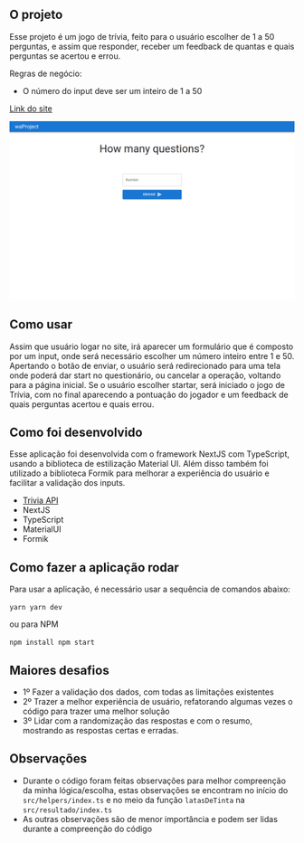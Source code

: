 ## O projeto
Esse projeto é um jogo de trívia, feito para o usuário escolher de 1 a 50 perguntas, e assim que responder, receber um feedback de quantas e quais perguntas se acertou e errou.

Regras de negócio:
 - O número do input deve ser um inteiro de 1 a 50

[Link do site](https://digital-republic.vercel.app/)

![plot](./src/preview.png)

## Como usar

Assim que usuário logar no site, irá aparecer um formulário que é composto por um input, onde será necessário escolher um número inteiro entre 1 e 50. Apertando o botão de enviar, o usuário será redirecionado para uma tela onde poderá dar start no questionário, ou cancelar a operação, voltando para a página inicial. Se o usuário escolher startar, será iniciado o jogo de Trívia, com no final aparecendo a pontuação do jogador e um feedback de quais perguntas acertou e quais errou.

## Como foi desenvolvido

Esse aplicação foi desenvolvida com o framework NextJS com TypeScript, usando a biblioteca de estilização Material UI. Além disso também foi utilizado a biblioteca Formik para melhorar a experiência do usuário e facilitar a validação dos inputs.

- [Trivia API](https://opentdb.com/)
- NextJS
- TypeScript
- MaterialUI
- Formik

## Como fazer a aplicação rodar

Para usar a aplicação, é necessário usar a sequência de comandos abaixo:

`yarn
yarn dev`

ou para NPM

`npm install
npm start`

## Maiores desafios

- 1º Fazer a validação dos dados, com todas as limitações existentes
- 2º Trazer a melhor experiência de usuário, refatorando algumas vezes o código para trazer uma melhor solução
- 3º Lidar com a randomização das respostas e com o resumo, mostrando as respostas certas e erradas.

## Observações

- Durante o código foram feitas observações para melhor compreenção da minha lógica/escolha, estas observações se encontram no início do `src/helpers/index.ts` e no meio da função `latasDeTinta` na `src/resultado/index.ts`
- As outras observações são de menor importância e podem ser lidas durante a compreenção do código
